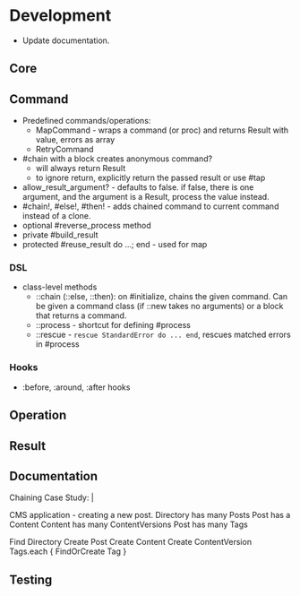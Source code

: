 # Development

- Update documentation.

## Core

## Command

- Predefined commands/operations:
  - MapCommand - wraps a command (or proc) and returns Result with value, errors
    as array
  - RetryCommand
- #chain with a block creates anonymous command?
  - will always return Result
  - to ignore return, explicitly return the passed result or use #tap
- allow_result_argument? - defaults to false. if false, there is one argument,
  and the argument is a Result, process the value instead.
- #chain!, #else!, #then! - adds chained command to current command instead of
  a clone.
- optional #reverse_process method
- private #build_result
- protected #reuse_result do ...; end - used for map

### DSL

- class-level methods
  - ::chain (::else, ::then):
    on #initialize, chains the given command. Can be given a command class
    (if ::new takes no arguments) or a block that returns a command.
  - ::process - shortcut for defining #process
  - ::rescue - `rescue StandardError do ... end`, rescues matched errors in #process

### Hooks

- :before, :around, :after hooks

## Operation

## Result

## Documentation

Chaining Case Study: |

  CMS application - creating a new post.
  Directory has many Posts
  Post has a Content
  Content has many ContentVersions
  Post has many Tags

  Find Directory
  Create Post
  Create Content
  Create ContentVersion
  Tags.each { FindOrCreate Tag }

## Testing
